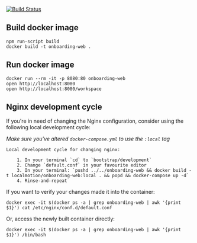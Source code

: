 [![Build Status](https://travis-ci.org/local-motion/onboarding-web.svg?branch=master)](https://travis-ci.org/local-motion/onboarding-web)

## Build docker image

```commandline
npm run-script build  
docker build -t onboarding-web .
```

## Run docker image
```commandline
docker run --rm -it -p 8080:80 onboarding-web 
open http://localhost:8080
open http://localhost:8080/workspace
```

## Nginx development cycle

If you're in need of changing the Nginx configuration, consider using
the following local development cycle:

_Make sure you've altered `docker-compose.yml` to use the `:local` tag_

```
Local development cycle for changing nginx:

    1. In your terminal `cd` to `bootstrap/development`
    2. Change `default.conf` in your favourite editor
    3. In your terminal: `pushd ../../onboarding-web && docker build -t localmotion/onboarding-web:local . && popd && docker-compose up -d`
    4. Rinse-and-repeat

```

If you want to verify your changes made it into the container:
```
docker exec -it $(docker ps -a | grep onboarding-web | awk '{print $1}') cat /etc/nginx/conf.d/default.conf
```

Or, access the newly built container directly:
```
docker exec -it $(docker ps -a | grep onboarding-web | awk '{print $1}') /bin/bash
```